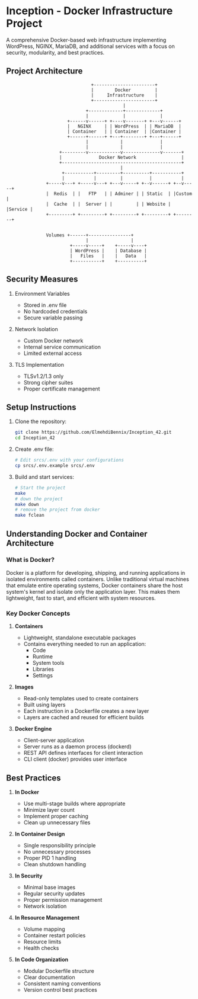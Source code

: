 # Inception - Docker Infrastructure Project

A comprehensive Docker-based web infrastructure implementing WordPress, NGINX, MariaDB, and additional services with a focus on security, modularity, and best practices.

## Project Architecture

```ascii
                                +-----------------------+
                                |        Docker         |
                                |     Infrastructure    |
                                +-----------------------+
                                            |
                              +-------------+-------------+
                              |             |             |
                       +------v------+ +----v-------+ +---v------+
                       |   NGINX     | | WordPress  | | MariaDB  |
                       | Container   | | Container  | |Container |
                       +------+------+ +---+--------+ +---+------+
                              |            |              |
                              |            |              |
                    +---------v------------v--------------v-------+
                    |              Docker Network                 |
                    +---------------------------------------------+
                                           |
                     +-----------+---------+----------+-----------+
                     |           |         |          |           |
               +-----v---+ +-----v---+ +---v-----+ +--v------+ +--v-----+
               |  Redis  | |   FTP   | | Adminer | | Static  | |Custom  |
               |  Cache  | |  Server | |         | | Website | |Service |
               +---------+ +---------+ +---------+ +---------+ +--------+


               Volumes +------+----------------+
                              |                |
                        +-----v-----+    +-----v----+
                        | WordPress |    | Database |
                        |   Files   |    |   Data   |
                        +-----------+    +----------+
```

## Security Measures

1. Environment Variables
   - Stored in .env file
   - No hardcoded credentials
   - Secure variable passing

2. Network Isolation
   - Custom Docker network
   - Internal service communication
   - Limited external access

3. TLS Implementation
   - TLSv1.2/1.3 only
   - Strong cipher suites
   - Proper certificate management

## Setup Instructions

1. Clone the repository:

   ```bash
   git clone https://github.com/ElmehdiBennix/Inception_42.git
   cd Inception_42
   ```

2. Create .env file:

   ```bash
   # Edit srcs/.env with your configurations
   cp srcs/.env.example srcs/.env
   ```

3. Build and start services:

   ```bash
   # Start the project
   make
   # down the project
   make down
   # remove the project from docker
   make fclean
   ```

## Understanding Docker and Container Architecture

### What is Docker?

Docker is a platform for developing, shipping, and running applications in isolated environments called containers. Unlike traditional virtual machines that emulate entire operating systems, Docker containers share the host system's kernel and isolate only the application layer. This makes them lightweight, fast to start, and efficient with system resources.

### Key Docker Concepts

1. **Containers**
   - Lightweight, standalone executable packages
   - Contains everything needed to run an application:
     - Code
     - Runtime
     - System tools
     - Libraries
     - Settings

2. **Images**
   - Read-only templates used to create containers
   - Built using layers
   - Each instruction in a Dockerfile creates a new layer
   - Layers are cached and reused for efficient builds

3. **Docker Engine**
   - Client-server application
   - Server runs as a daemon process (dockerd)
   - REST API defines interfaces for client interaction
   - CLI client (docker) provides user interface

## Best Practices

1. **In Docker**
   - Use multi-stage builds where appropriate
   - Minimize layer count
   - Implement proper caching
   - Clean up unnecessary files

2. **In Container Design**
   - Single responsibility principle
   - No unnecessary processes
   - Proper PID 1 handling
   - Clean shutdown handling

3. **In Security**
   - Minimal base images
   - Regular security updates
   - Proper permission management
   - Network isolation

4. **In Resource Management**
   - Volume mapping
   - Container restart policies
   - Resource limits
   - Health checks

5. **In Code Organization**
   - Modular Dockerfile structure
   - Clear documentation
   - Consistent naming conventions
   - Version control best practices
